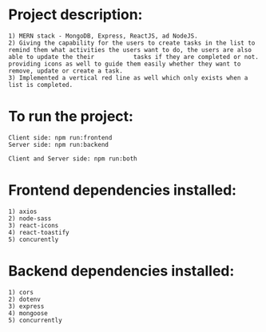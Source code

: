 #   Project description:
    1) MERN stack - MongoDB, Express, ReactJS, ad NodeJS.
    2) Giving the capability for the users to create tasks in the list to remind them what activities the users want to do, the users are also able to update the their           tasks if they are completed or not. providing icons as well to guide them easily whether they want to remove, update or create a task.
    3) Implemented a vertical red line as well which only exists when a list is completed.

#   To run the project:
    Client side: npm run:frontend
    Server side: npm run:backend

    Client and Server side: npm run:both

#   Frontend dependencies installed:
    1) axios
    2) node-sass
    3) react-icons
    4) react-toastify
    5) concurently

#   Backend dependencies installed:
    1) cors
    2) dotenv
    3) express
    4) mongoose
    5) concurrently
  
